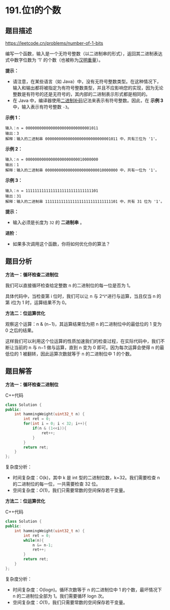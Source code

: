 # 191.位1的个数

## 题目描述 

https://leetcode.cn/problems/number-of-1-bits

编写一个函数，输入是一个无符号整数（以二进制串的形式），返回其二进制表达式中数字位数为 '1' 的个数（也被称为[汉明重量](https://baike.baidu.com/item/汉明重量)）。

 

**提示：**

- 请注意，在某些语言（如 Java）中，没有无符号整数类型。在这种情况下，输入和输出都将被指定为有符号整数类型，并且不应影响您的实现，因为无论整数是有符号的还是无符号的，其内部的二进制表示形式都是相同的。
- 在 Java 中，编译器使用[二进制补码](https://baike.baidu.com/item/二进制补码/5295284)记法来表示有符号整数。因此，在 **示例 3** 中，输入表示有符号整数 `-3`。

 

**示例 1：**

```
输入：n = 00000000000000000000000000001011
输出：3
解释：输入的二进制串 00000000000000000000000000001011 中，共有三位为 '1'。
```

**示例 2：**

```
输入：n = 00000000000000000000000010000000
输出：1
解释：输入的二进制串 00000000000000000000000010000000 中，共有一位为 '1'。
```

**示例 3：**

```
输入：n = 11111111111111111111111111111101
输出：31
解释：输入的二进制串 11111111111111111111111111111101 中，共有 31 位为 '1'。
```

 

**提示：**

- 输入必须是长度为 `32` 的 **二进制串** 。



**进阶**：

- 如果多次调用这个函数，你将如何优化你的算法？



## 题目分析

**方法一：循环检查二进制位**

我们可以直接循环检查给定整数 n 的二进制位的每一位是否为 1。

具体代码中，当检查第 i 位时，我们可以让 n 与 2^i^进行与运算，当且仅当 n 的第 i位为 1 时，运算结果不为 0。



**方法二：位运算优化**

观察这个运算：n & (n−1)，其运算结果恰为把 n 的二进制位中的最低位的 1 变为 0 之后的结果。

这样我们可以利用这个位运算的性质加速我们的检查过程，在实际代码中，我们不断让当前的 n 与 n−1 做与运算，直到 n 变为 0 即可。因为每次运算会使得 n 的最低位的 1 被翻转，因此运算次数就等于 n 的二进制位中 1 的个数。



## 题目解答

**方法一：循环检查二进制位**

C++代码

```c++
class Solution {
public:
    int hammingWeight(uint32_t n) {
        int ret = 0;
        for(int i = 0; i < 32; i++){
            if(n & (1<<i)){
                ret++;
            }
        }
        return ret;
    }
};
```

复杂度分析：

* 时间复杂度：O(k)，其中 k 是 int 型的二进制位数，k=32。我们需要检查 n 的二进制位的每一位，一共需要检查 32 位。
* 空间复杂度：*O*(1)，我们只需要常数的空间保存若干变量。



**方法二：位运算优化**

C++代码

```c++
class Solution {
public:
    int hammingWeight(uint32_t n) {
        int ret = 0;
        while(n){
            n &= n-1;
            ret++;
        }
        return ret;
    }
};
```

复杂度分析：

* 时间复杂度：O(logn)。循环次数等于 n 的二进制位中 1 的个数，最坏情况下 n 的二进制位全部为 1。我们需要循环 log⁡n 次。
* 空间复杂度：*O*(1)，我们只需要常数的空间保存若干变量。
